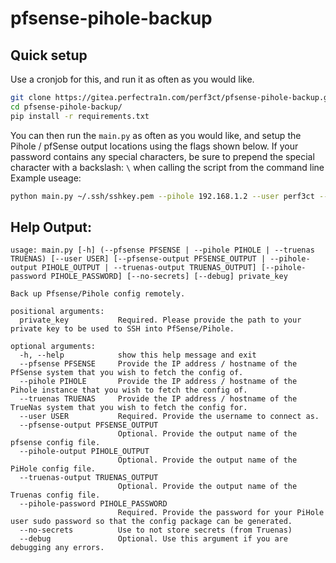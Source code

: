 # pfsense-pihole-backup

## Quick setup
Use a cronjob for this, and run it as often as you would like.
```bash
git clone https://gitea.perfectra1n.com/perf3ct/pfsense-pihole-backup.git
cd pfsense-pihole-backup/
pip install -r requirements.txt
```

You can then run the `main.py` as often as you would like, and setup the Pihole / pfSense output locations using the flags shown below.
If your password contains any special characters, be sure to prepend the special character with a backslash: `\` when calling the script from the command line
Example useage:
```bash
python main.py ~/.ssh/sshkey.pem --pihole 192.168.1.2 --user perf3ct --pihole-password Password123
```

## Help Output:
```
usage: main.py [-h] (--pfsense PFSENSE | --pihole PIHOLE | --truenas TRUENAS) [--user USER] [--pfsense-output PFSENSE_OUTPUT | --pihole-output PIHOLE_OUTPUT | --truenas-output TRUENAS_OUTPUT] [--pihole-password PIHOLE_PASSWORD] [--no-secrets] [--debug] private_key

Back up Pfsense/Pihole config remotely.

positional arguments:
  private_key           Required. Please provide the path to your private key to be used to SSH into PfSense/Pihole.

optional arguments:
  -h, --help            show this help message and exit
  --pfsense PFSENSE     Provide the IP address / hostname of the PfSense system that you wish to fetch the config of.
  --pihole PIHOLE       Provide the IP address / hostname of the Pihole instance that you wish to fetch the config of.
  --truenas TRUENAS     Provide the IP address / hostname of the TrueNas system that you wish to fetch the config for.
  --user USER           Required. Provide the username to connect as.
  --pfsense-output PFSENSE_OUTPUT
                        Optional. Provide the output name of the pfsense config file.
  --pihole-output PIHOLE_OUTPUT
                        Optional. Provide the output name of the PiHole config file.
  --truenas-output TRUENAS_OUTPUT
                        Optional. Provide the output name of the Truenas config file.
  --pihole-password PIHOLE_PASSWORD
                        Required. Provide the password for your PiHole user sudo password so that the config package can be generated.
  --no-secrets          Use to not store secrets (from Truenas)
  --debug               Optional. Use this argument if you are debugging any errors.
```